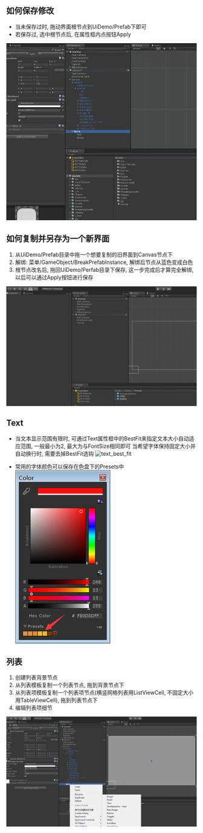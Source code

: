 
## 如何保存修改

* 当未保存过时, 拖动界面根节点到UiDemo/Prefab下即可
* 若保存过, 选中根节点后, 在属性框内点按钮Apply

![save_prefab](save_prefab.gif)

## 如何复制并另存为一个新界面

1. 从UiDemo/Prefab目录中拖一个想要复制的旧界面到Canvas节点下
2. 解绑: 菜单/GameObject/BreakPrefabInstance, 解绑后节点从蓝色变成白色
3. 根节点改名后, 拖回UiDemo/Perfab目录下保存, 这一步完成后才算完全解绑, 以后可以通过Apply按钮进行保存

![copy_new_ui](copy_new_ui.gif)

## Text

* 当文本显示范围有限时, 可通过Text属性框中的BestFit来指定文本大小自动适应范围, 一般最小为2, 最大为与FontSize相同即可
  当希望字体保持固定大小并自动换行时, 需要去掉BestFit选钩
![text_best_fit](text_best_fit.png)  


* 常用的字体颜色可以保存在色盘下的Presets中
![color_presets](color_presets.png)

## 列表

1. 创建列表背景节点
2. 从列表模板复制一个列表节点, 拖到背景节点下
3. 从列表项模板复制一个列表项节点(横竖网格列表用ListViewCell, 不固定大小用TableViewCell), 拖到列表节点下
4. 编辑列表项细节

![list_view](list_view.gif)





